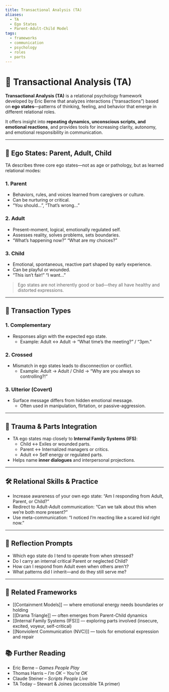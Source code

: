```yaml
---
title: Transactional Analysis (TA)
aliases:
  - TA
  - Ego States
  - Parent-Adult-Child Model
tags:
  - frameworks
  - communication
  - psychology
  - roles
  - parts
---
```


<!-- @format -->

# 🔁 Transactional Analysis (TA)

**Transactional Analysis (TA)** is a relational psychology framework developed by Eric Berne that analyzes interactions (“transactions”) based on **ego states**—patterns of thinking, feeling, and behavior that emerge in different relational roles.

It offers insight into **repeating dynamics, unconscious scripts, and emotional reactions**, and provides tools for increasing clarity, autonomy, and emotional responsibility in communication.

---

## 👤 Ego States: Parent, Adult, Child

TA describes three core ego states—not as age or pathology, but as learned relational modes:

### 1. **Parent**

- Behaviors, rules, and voices learned from caregivers or culture.
- Can be nurturing or critical.
- “You should…”, “That’s wrong…”

### 2. **Adult**

- Present-moment, logical, emotionally regulated self.
- Assesses reality, solves problems, sets boundaries.
- “What’s happening now?” “What are my choices?”

### 3. **Child**

- Emotional, spontaneous, reactive part shaped by early experience.
- Can be playful or wounded.
- “This isn’t fair!” “I want…”

> Ego states are not inherently good or bad—they all have healthy and distorted expressions.

---

## 🔄 Transaction Types

### 1. **Complementary**

- Responses align with the expected ego state.
  - Example: Adult ↔ Adult → “What time’s the meeting?” / “3pm.”

### 2. **Crossed**

- Mismatch in ego states leads to disconnection or conflict.
  - Example: Adult → Adult / Child → “Why are you always so controlling?!”

### 3. **Ulterior (Covert)**

- Surface message differs from hidden emotional message.
  - Often used in manipulation, flirtation, or passive-aggression.

---

## 🧠 Trauma & Parts Integration

- TA ego states map closely to **Internal Family Systems (IFS)**:
  - Child ↔ Exiles or wounded parts.
  - Parent ↔ Internalized managers or critics.
  - Adult ↔ Self energy or regulated parts.
- Helps name **inner dialogues** and interpersonal projections.

---

## 🛠 Relational Skills & Practice

- Increase awareness of your own ego state: “Am I responding from Adult, Parent, or Child?”
- Redirect to Adult-Adult communication: “Can we talk about this when we’re both more present?”
- Use meta-communication: “I noticed I’m reacting like a scared kid right now.”

---

## 💬 Reflection Prompts

- Which ego state do I tend to operate from when stressed?
- Do I carry an internal critical Parent or neglected Child?
- How can I respond from Adult even when others aren't?
- What patterns did I inherit—and do they still serve me?

---

## 🔗 Related Frameworks

- [[Containment Models]] — where emotional energy needs boundaries or holding
- [[Drama Triangle]] — often emerges from Parent-Child dynamics
- [[Internal Family Systems (IFS)]] — exploring parts involved (insecure, excited, voyeur, self-critical)
- [[Nonviolent Communication (NVC)]] — tools for emotional expression and repair

## 📚 Further Reading

- Eric Berne – _Games People Play_
- Thomas Harris – _I’m OK – You’re OK_
- Claude Steiner – _Scripts People Live_
- TA Today – Stewart & Joines (accessible TA primer)

